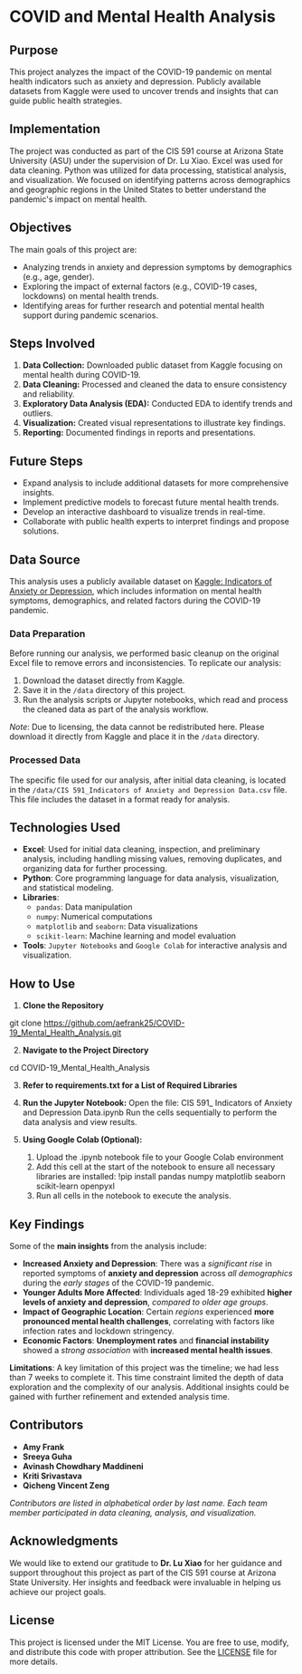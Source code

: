 # COVID and Mental Health Analysis

## Purpose
This project analyzes the impact of the COVID-19 pandemic on mental health indicators such as anxiety and depression. Publicly available datasets from Kaggle were used to uncover trends and insights that can guide public health strategies.

## Implementation
The project was conducted as part of the CIS 591 course at Arizona State University (ASU) under the supervision of Dr. Lu Xiao. Excel was used for data cleaning. Python was utilized for data processing, statistical analysis, and visualization. We focused on identifying patterns across demographics and geographic regions in the United States to better understand the pandemic's impact on mental health.

## Objectives
The main goals of this project are:
- Analyzing trends in anxiety and depression symptoms by demographics (e.g., age, gender).
- Exploring the impact of external factors (e.g., COVID-19 cases, lockdowns) on mental health trends.
- Identifying areas for further research and potential mental health support during pandemic scenarios.

## Steps Involved
1. **Data Collection:** Downloaded public dataset from Kaggle focusing on mental health during COVID-19.
2. **Data Cleaning:** Processed and cleaned the data to ensure consistency and reliability.
3. **Exploratory Data Analysis (EDA):** Conducted EDA to identify trends and outliers.
4. **Visualization:** Created visual representations to illustrate key findings.
5. **Reporting:** Documented findings in reports and presentations.

## Future Steps
- Expand analysis to include additional datasets for more comprehensive insights.
- Implement predictive models to forecast future mental health trends.
- Develop an interactive dashboard to visualize trends in real-time.
- Collaborate with public health experts to interpret findings and propose solutions.

## Data Source
This analysis uses a publicly available dataset on [Kaggle: Indicators of Anxiety or Depression](https://www.kaggle.com/datasets/melissamonfared/indicators-of-anxiety-or-depression), which includes information on mental health symptoms, demographics, and related factors during the COVID-19 pandemic.

### Data Preparation
Before running our analysis, we performed basic cleanup on the original Excel file to remove errors and inconsistencies. To replicate our analysis:
1. Download the dataset directly from Kaggle.
2. Save it in the `/data` directory of this project.
3. Run the analysis scripts or Jupyter notebooks, which read and process the cleaned data as part of the analysis workflow.

*Note*: Due to licensing, the data cannot be redistributed here. Please download it directly from Kaggle and place it in the `/data` directory.

### Processed Data
The specific file used for our analysis, after initial data cleaning, is located in the `/data/CIS 591_Indicators of Anxiety and Depression Data.csv` file. This file includes the dataset in a format ready for analysis.

## Technologies Used
- **Excel**: Used for initial data cleaning, inspection, and preliminary analysis, including handling missing values, removing duplicates, and organizing data for further 
             processing.
- **Python**: Core programming language for data analysis, visualization, and statistical modeling.
- **Libraries**: 
  - `pandas`: Data manipulation
  - `numpy`: Numerical computations
  - `matplotlib` and `seaborn`: Data visualizations
  - `scikit-learn`: Machine learning and model evaluation
- **Tools**: `Jupyter Notebooks` and `Google Colab` for interactive analysis and visualization.

## How to Use

1. **Clone the Repository**
   <!-- Command to clone the repository -->
  git clone https://github.com/aefrank25/COVID-19_Mental_Health_Analysis.git

2. **Navigate to the Project Directory**
   <!-- Command to navigate to the project directory -->
  cd COVID-19_Mental_Health_Analysis

3. **Refer to requirements.txt for a List of Required Libraries**
  <!-- Install required Python packages -->
  
4. **Run the Jupyter Notebook:**
   Open the file: CIS 591_ Indicators of Anxiety and Depression Data.ipynb
   Run the cells sequentially to perform the data analysis and view results.
   
5. **Using Google Colab (Optional):**
   1. Upload the .ipynb notebook file to your Google Colab environment
   2. Add this cell at the start of the notebook to ensure all necessary libraries are installed:
      !pip install pandas numpy matplotlib seaborn scikit-learn openpyxl
   3. Run all cells in the notebook to execute the analysis.

## Key Findings

Some of the **main insights** from the analysis include:

- **Increased Anxiety and Depression**: There was a *significant rise* in reported symptoms of **anxiety and depression** across *all demographics* during the *early stages* of the COVID-19 pandemic.
- **Younger Adults More Affected**: Individuals aged 18-29 exhibited **higher levels of anxiety and depression**, *compared to older age groups*.
- **Impact of Geographic Location**: Certain *regions* experienced **more pronounced mental health challenges**, correlating with factors like infection rates and lockdown stringency.
- **Economic Factors**: **Unemployment rates** and **financial instability** showed a *strong association* with **increased mental health issues**.

**Limitations**: A key limitation of this project was the timeline; we had less than 7 weeks to complete it. This time constraint limited the depth of data exploration and the complexity of our analysis. Additional insights could be gained with further refinement and extended analysis time.

## Contributors
- **Amy Frank**
- **Sreeya Guha**
- **Avinash Chowdhary Maddineni**
- **Kriti Srivastava**
- **Qicheng Vincent Zeng**

*Contributors are listed in alphabetical order by last name.
Each team member participated in data cleaning, analysis, and visualization.*

## Acknowledgments

We would like to extend our gratitude to **Dr. Lu Xiao** for her guidance and support throughout this project as part of the CIS 591 course at Arizona State University. Her insights and feedback were invaluable in helping us achieve our project goals.

## License

This project is licensed under the MIT License. You are free to use, modify, and distribute this code with proper attribution. See the [LICENSE](LICENSE) file for more details.
